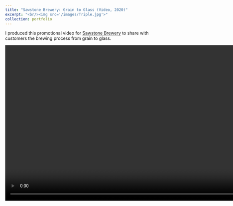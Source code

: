 ```yaml
---
title: "Sawstone Brewery: Grain to Glass (Video, 2020)"
excerpt: "<br/><img src='/images/Triple.jpg'>"
collection: portfolio
---
```


I produced this promotional video for [Sawstone Brewery](https://www.sawstonebrewing.co) to share with customers the brewing process from grain to glass.

<video controls width="1000">

    <source src="/images/GrainToGlass.mp4"
            type="video/mp4"
			controls="true"
			poster='/images/Triple.jpg'>
    Sorry, your browser doesn't support embedded videos.
</video>
